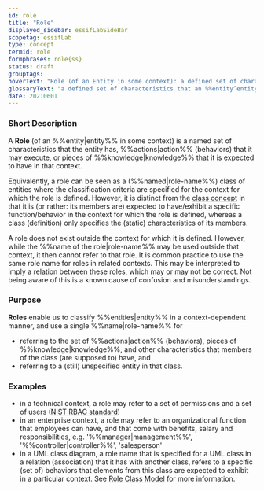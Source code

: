 ```yaml
---
id: role
title: "Role"
displayed_sidebar: essifLabSideBar
scopetag: essifLab
type: concept
termid: role
formphrases: role{ss}
status: draft
grouptags:
hoverText: "Role (of an Entity in some context): a defined set of characteristics that the Entity has in some context, such as responsibilities (Obligations) it may have, Actions (behaviors) it may execute, or pieces of Knowledge that it is expected to have in that context, which are referenced to by a specific (Role-)name."
glossaryText: "a defined set of characteristics that an %%entity^entity%% has in some context, such as %%responsibilities^obligation%% it may have, %%actions^action%% (behaviors) it may execute, or pieces of %%knowledge^knowledge%% that it is expected to have in that context, which are referenced to by a specific %%role name^role-name%%."
date: 20210601
---
```


### Short Description
A **Role** (of an %%entity|entity%% in some context) is a named set of characteristics that the entity has, %%actions|action%% (behaviors) that it may execute, or pieces of %%knowledge|knowledge%% that it is expected to have in that context.

Equivalently, a role can be seen as a (%%named|role-name%%) class of entities where the classification criteria are specified for the context for which the role is defined. However, it is distinct from the [class concept](https://en.wikipedia.org/wiki/Class) in that it is (or rather: its members are) expected to have/exhibit a specific function/behavior in the context for which the role is defined, whereas a class (definition) only specifies the (static) characteristics of its members.

A role does not exist outside the context for which it is defined. However, while the %%name of the role|role-name%% may be used outside that context, it then cannot refer to that role. It is common practice to use the same role name for roles in related contexts. This may be interpreted to imply a relation between these roles, which may or may not be correct. Not being aware of this is a known cause of confusion and misunderstandings.

### Purpose
**Roles** enable us to classify %%entities|entity%% in a context-dependent manner, and use a single %%name|role-name%% for
- referring to the set of %%actions|action%% (behaviors), pieces of %%knowledge|knowledge%%, and other characteristics that members of the class (are supposed to) have, and
- referring to a (still) unspecified entity in that class.

### Examples
- in a technical context, a role may refer to a set of permissions and a set of users ([NIST RBAC standard](https://csrc.nist.gov/projects/role-based-access-control))
- in an enterprise context, a role may refer to an organizational function that employees can have, and that come with benefits, salary and responsibilities, e.g. '%%manager|management%%', '%%controller|controller%%', 'salesperson'
- in a UML class diagram, a role name that is specified for a UML class in a relation (association) that it has with another class, refers to a specific (set of) behaviors that elements from this class are expected to exhibit in a particular context. See [Role Class Model](https://en.wikipedia.org/wiki/Role_Class_Model) for more information.

